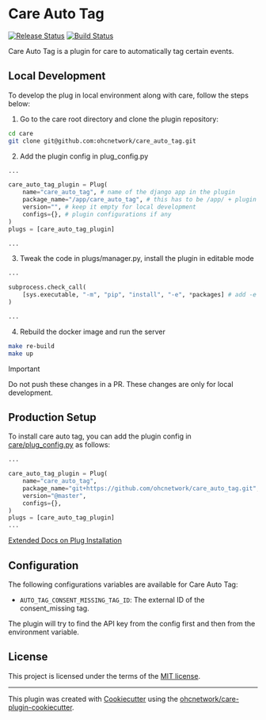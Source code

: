 # Care Auto Tag

[![Release Status](https://img.shields.io/pypi/v/care_auto_tag.svg)](https://pypi.python.org/pypi/care_auto_tag)
[![Build Status](https://github.com/ohcnetwork/care_auto_tag/actions/workflows/build.yaml/badge.svg)](https://github.com/ohcnetwork/care_auto_tag/actions/workflows/build.yaml)

Care Auto Tag is a plugin for care to automatically tag certain events.

## Local Development

To develop the plug in local environment along with care, follow the steps below:

1. Go to the care root directory and clone the plugin repository:

```bash
cd care
git clone git@github.com:ohcnetwork/care_auto_tag.git
```

2. Add the plugin config in plug_config.py

```python
...

care_auto_tag_plugin = Plug(
    name="care_auto_tag", # name of the django app in the plugin
    package_name="/app/care_auto_tag", # this has to be /app/ + plugin folder name
    version="", # keep it empty for local development
    configs={}, # plugin configurations if any
)
plugs = [care_auto_tag_plugin]

...
```

3. Tweak the code in plugs/manager.py, install the plugin in editable mode

```python
...

subprocess.check_call(
    [sys.executable, "-m", "pip", "install", "-e", *packages] # add -e flag to install in editable mode
)

...
```

4. Rebuild the docker image and run the server

```bash
make re-build
make up
```

> [!IMPORTANT]
> Do not push these changes in a PR. These changes are only for local development.

## Production Setup

To install care auto tag, you can add the plugin config in [care/plug_config.py](https://github.com/ohcnetwork/care/blob/develop/plug_config.py) as follows:

```python
...

care_auto_tag_plugin = Plug(
    name="care_auto_tag",
    package_name="git+https://github.com/ohcnetwork/care_auto_tag.git",
    version="@master",
    configs={},
)
plugs = [care_auto_tag_plugin]
...
```

[Extended Docs on Plug Installation](https://care-be-docs.ohc.network/pluggable-apps/configuration.html)

## Configuration

The following configurations variables are available for Care Auto Tag:

- `AUTO_TAG_CONSENT_MISSING_TAG_ID`: The external ID of the consent_missing tag.

The plugin will try to find the API key from the config first and then from the environment variable.

## License

This project is licensed under the terms of the [MIT license](LICENSE).

---

This plugin was created with [Cookiecutter](https://github.com/audreyr/cookiecutter) using the [ohcnetwork/care-plugin-cookiecutter](https://github.com/ohcnetwork/care-plugin-cookiecutter).
